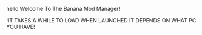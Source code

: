hello Welcome To The Banana Mod Manager!

!IT TAKES A WHILE TO LOAD WHEN LAUNCHED IT DEPENDS ON WHAT PC YOU HAVE!

